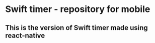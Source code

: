 # Swift timer - repository for mobile

## This is the version of Swift timer made using react-native
